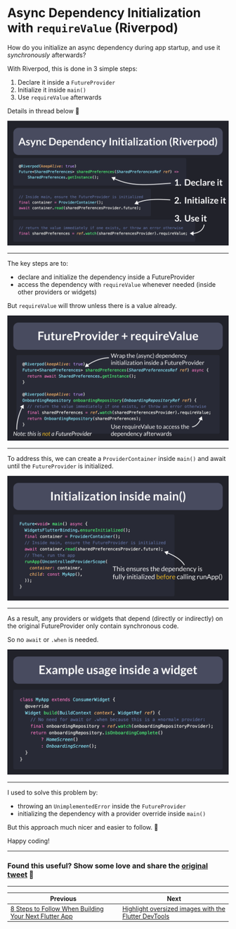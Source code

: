 # Async Dependency Initialization with `requireValue` (Riverpod)

How do you initialize an async dependency during app startup, and use it *synchronously* afterwards?

With Riverpod, this is done in 3 simple steps:

1. Declare it inside a `FutureProvider`
2. Initialize it inside `main()`
3. Use `requireValue` afterwards

Details in thread below 🧵

![](131.1.png)

---

The key steps are to:

- declare and initialize the dependency inside a FutureProvider
- access the dependency with `requireValue` whenever needed (inside other providers or widgets)

But `requireValue` will throw unless there is a value already.

![](131.2.png)

---

To address this, we can create a `ProviderContainer` inside `main()` and await until the `FutureProvider` is initialized.

![](131.3.png)

---

As a result, any providers or widgets that depend (directly or indirectly) on the original FutureProvider only contain synchronous code.

So no `await` or `.when` is needed.

![](131.4.png)

---

I used to solve this problem by:

- throwing an `UnimplementedError` inside the `FutureProvider`
- initializing the dependency with a provider override inside `main()`

But this approach much nicer and easier to follow. 🙂

Happy coding!

---

### Found this useful? Show some love and share the [original tweet](https://twitter.com/biz84/status/1724443435346604214) 🙏

---

| Previous | Next |
| -------- | ---- |
| [8 Steps to Follow When Building Your Next Flutter App](../0130-steps-to-follow-next-flutter-app/index.md) | [Highlight oversized images with the Flutter DevTools](../0132-highlight-oversized-images/index.md) |

